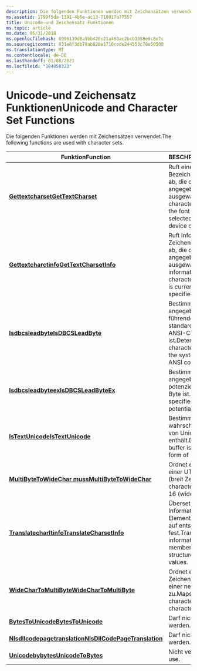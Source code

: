 ```yaml
---
description: Die folgenden Funktionen werden mit Zeichensätzen verwendet.
ms.assetid: 1799f5da-1391-4b6e-ac13-718017a77557
title: Unicode-und Zeichensatz Funktionen
ms.topic: article
ms.date: 05/31/2018
ms.openlocfilehash: 6996139d8a9bb426c21a460ac2bcb1358e6c8e7c
ms.sourcegitcommit: 831e8f3db78ab820e1710cede244553c70e50500
ms.translationtype: MT
ms.contentlocale: de-DE
ms.lasthandoff: 01/08/2021
ms.locfileid: "104050323"
---
```

# <a name="unicode-and-character-set-functions"></a><span data-ttu-id="67cf1-103">Unicode-und Zeichensatz Funktionen</span><span class="sxs-lookup"><span data-stu-id="67cf1-103">Unicode and Character Set Functions</span></span>

<span data-ttu-id="67cf1-104">Die folgenden Funktionen werden mit Zeichensätzen verwendet.</span><span class="sxs-lookup"><span data-stu-id="67cf1-104">The following functions are used with character sets.</span></span>



| <span data-ttu-id="67cf1-105">Funktion</span><span class="sxs-lookup"><span data-stu-id="67cf1-105">Function</span></span>                                                       | <span data-ttu-id="67cf1-106">BESCHREIBUNG</span><span class="sxs-lookup"><span data-stu-id="67cf1-106">Description</span></span>                                                                                                           |
|----------------------------------------------------------------|-----------------------------------------------------------------------------------------------------------------------|
| [<span data-ttu-id="67cf1-107">**Gettextcharset**</span><span class="sxs-lookup"><span data-stu-id="67cf1-107">**GetTextCharset**</span></span>](/windows/desktop/api/Wingdi/nf-wingdi-gettextcharset)                       | <span data-ttu-id="67cf1-108">Ruft einen Zeichensatz Bezeichner für die Schriftart ab, die derzeit in einem angegebenen Gerätekontext ausgewählt ist.</span><span class="sxs-lookup"><span data-stu-id="67cf1-108">Retrieves a character set identifier for the font that is currently selected into a specified device context.</span></span>         |
| [<span data-ttu-id="67cf1-109">**Gettextcharctinfo**</span><span class="sxs-lookup"><span data-stu-id="67cf1-109">**GetTextCharsetInfo**</span></span>](/windows/desktop/api/Wingdi/nf-wingdi-gettextcharsetinfo)               | <span data-ttu-id="67cf1-110">Ruft Informationen über den Zeichensatz der Schriftart ab, die derzeit in einem angegebenen Gerätekontext ausgewählt ist.</span><span class="sxs-lookup"><span data-stu-id="67cf1-110">Retrieves information about the character set of the font that is currently selected into a specified device context.</span></span> |
| [<span data-ttu-id="67cf1-111">**Isdbcsleadbyte**</span><span class="sxs-lookup"><span data-stu-id="67cf1-111">**IsDBCSLeadByte**</span></span>](/windows/desktop/api/Winnls/nf-winnls-isdbcsleadbyte)                       | <span data-ttu-id="67cf1-112">Bestimmt, ob ein angegebenes Zeichen ein führendes Byte für die standardmäßige Windows-ANSI-Codepage (CP \_ ACP) ist.</span><span class="sxs-lookup"><span data-stu-id="67cf1-112">Determines if a specified character is a lead byte for the system default Windows ANSI code page (CP\_ACP).</span></span>           |
| [<span data-ttu-id="67cf1-113">**Isdbcsleadbyteex**</span><span class="sxs-lookup"><span data-stu-id="67cf1-113">**IsDBCSLeadByteEx**</span></span>](/windows/desktop/api/Winnls/nf-winnls-isdbcsleadbyteex)                   | <span data-ttu-id="67cf1-114">Bestimmt, ob ein angegebenes Zeichen potenziell ein führendes Byte ist.</span><span class="sxs-lookup"><span data-stu-id="67cf1-114">Determines if a specified character is potentially a lead byte.</span></span>                                                       |
| [<span data-ttu-id="67cf1-115">**IsTextUnicode**</span><span class="sxs-lookup"><span data-stu-id="67cf1-115">**IsTextUnicode**</span></span>](/windows/desktop/api/Winbase/nf-winbase-istextunicode)                         | <span data-ttu-id="67cf1-116">Bestimmt, ob ein Puffer wahrscheinlich eine Form von Unicode-Text enthält.</span><span class="sxs-lookup"><span data-stu-id="67cf1-116">Determines if a buffer is likely to contain a form of Unicode text.</span></span>                                                   |
| [<span data-ttu-id="67cf1-117">**MultiByteToWideChar muss**</span><span class="sxs-lookup"><span data-stu-id="67cf1-117">**MultiByteToWideChar**</span></span>](/windows/desktop/api/Stringapiset/nf-stringapiset-multibytetowidechar)             | <span data-ttu-id="67cf1-118">Ordnet eine Zeichenfolge einer UTF-16-Zeichenfolge (breit Zeichen) zu.</span><span class="sxs-lookup"><span data-stu-id="67cf1-118">Maps a character string to a UTF-16 (wide character) string.</span></span>                                                          |
| [<span data-ttu-id="67cf1-119">**Translatecharltinfo**</span><span class="sxs-lookup"><span data-stu-id="67cf1-119">**TranslateCharsetInfo**</span></span>](/windows/desktop/api/Wingdi/nf-wingdi-translatecharsetinfo)           | <span data-ttu-id="67cf1-120">Übersetzt Zeichensatz Informationen und legt alle Elemente einer Zielstruktur auf entsprechende Werte fest.</span><span class="sxs-lookup"><span data-stu-id="67cf1-120">Translates character set information and sets all members of a destination structure to appropriate values.</span></span>           |
| [<span data-ttu-id="67cf1-121">**WideCharToMultiByte**</span><span class="sxs-lookup"><span data-stu-id="67cf1-121">**WideCharToMultiByte**</span></span>](/windows/desktop/api/Stringapiset/nf-stringapiset-widechartomultibyte)             | <span data-ttu-id="67cf1-122">Ordnet eine UTF-16-Zeichenfolge (breit Zeichen) einer neuen Zeichenfolge zu.</span><span class="sxs-lookup"><span data-stu-id="67cf1-122">Maps a UTF-16 (wide character) string to a new character string.</span></span>                                                      |
| <span data-ttu-id="67cf1-123">[**BytesToUnicode**](/previous-versions/dd317724(v=vs.85))</span><span class="sxs-lookup"><span data-stu-id="67cf1-123">[**BytesToUnicode**](/previous-versions/dd317724(v=vs.85))</span></span>                       | <span data-ttu-id="67cf1-124">Darf nicht verwendet werden.</span><span class="sxs-lookup"><span data-stu-id="67cf1-124">Do not use.</span></span>                                                                                                           |
| [<span data-ttu-id="67cf1-125">**Nlsdllcodepagetranslation**</span><span class="sxs-lookup"><span data-stu-id="67cf1-125">**NlsDllCodePageTranslation**</span></span>](/windows/desktop/api/Gb18030/nf-gb18030-nlsdllcodepagetranslation) | <span data-ttu-id="67cf1-126">Darf nicht verwendet werden.</span><span class="sxs-lookup"><span data-stu-id="67cf1-126">Do not use.</span></span>                                                                                                           |
| <span data-ttu-id="67cf1-127">[**Unicodebybytes**](/previous-versions/windows/desktop/legacy/dd374082(v=vs.85))</span><span class="sxs-lookup"><span data-stu-id="67cf1-127">[**UnicodeToBytes**](/previous-versions/windows/desktop/legacy/dd374082(v=vs.85))</span></span>                       | <span data-ttu-id="67cf1-128">Nicht verwenden.</span><span class="sxs-lookup"><span data-stu-id="67cf1-128">Do not use.</span></span>                                                                                                           |



 

 

 
